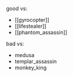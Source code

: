 good vs:
- [[gyrocopter]]
- [[lifestealer]]
- [[phantom_assassin]]

bad vs:
- medusa
- templar_assassin
- monkey_king